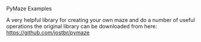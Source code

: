 PyMaze Examples

A very helpful library for creating your own maze and do a number of useful operations the original library can be downloaded from here: https://github.com/jostbr/pymaze


